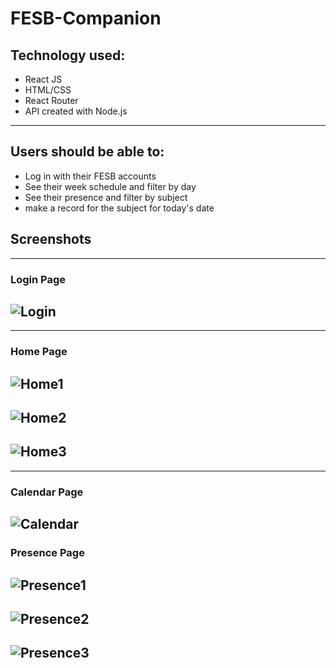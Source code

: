 # FESB-Companion

## Technology used:

- React JS
- HTML/CSS
- React Router
- API created with Node.js

---

## Users should be able to:

- Log in with their FESB accounts
- See their week schedule and filter by day
- See their presence and filter by subject
- make a record for the subject for today's date

## Screenshots

---

### Login Page

## ![Login](./public/pictures/login.png)

---

### Home Page

## ![Home1](./public/pictures/home1.png)

## ![Home2](./public/pictures/home2.png)

## ![Home3](./public/pictures/home3.png)

---

### Calendar Page

## ![Calendar](./public/pictures/calendar.png)

### Presence Page

## ![Presence1](./public/pictures/presence1.png)
## ![Presence2](./public/pictures/presence2.png)
## ![Presence3](./public/pictures/presence3.png)


